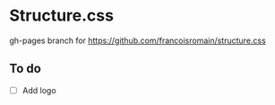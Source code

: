 # Structure.css

gh-pages branch for https://github.com/francoisromain/structure.css

## To do

- [ ] Add logo